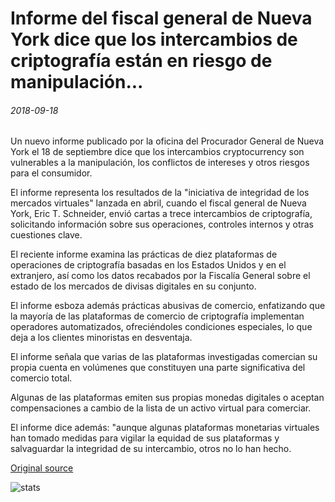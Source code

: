 # Informe del fiscal general de Nueva York dice que los intercambios de criptografía están en riesgo de manipulación...

###### 2018-09-18

Un nuevo informe publicado por la oficina del Procurador General de Nueva York el 18 de septiembre dice que los intercambios cryptocurrency son vulnerables a la manipulación, los conflictos de intereses y otros riesgos para el consumidor.

El informe representa los resultados de la "iniciativa de integridad de los mercados virtuales" lanzada en abril, cuando el fiscal general de Nueva York, Eric T. Schneider, envió cartas a trece intercambios de criptografía, solicitando información sobre sus operaciones, controles internos y otras cuestiones clave.

El reciente informe examina las prácticas de diez plataformas de operaciones de criptografía basadas en los Estados Unidos y en el extranjero, así como los datos recabados por la Fiscalía General sobre el estado de los mercados de divisas digitales en su conjunto.

El informe esboza además prácticas abusivas de comercio, enfatizando que la mayoría de las plataformas de comercio de criptografía implementan operadores automatizados, ofreciéndoles condiciones especiales, lo que deja a los clientes minoristas en desventaja.

El informe señala que varias de las plataformas investigadas comercian su propia cuenta en volúmenes que constituyen una parte significativa del comercio total.

Algunas de las plataformas emiten sus propias monedas digitales o aceptan compensaciones a cambio de la lista de un activo virtual para comerciar.

El informe dice además: "aunque algunas plataformas monetarias virtuales han tomado medidas para vigilar la equidad de sus plataformas y salvaguardar la integridad de su intercambio, otros no lo han hecho.

[Original source](https://cointelegraph.com/news/new-york-attorney-general-report-says-crypto-exchanges-are-at-risk-of-manipulation)

![stats](https://c.statcounter.com/11760860/0/a89fa40b/1/ "stats")